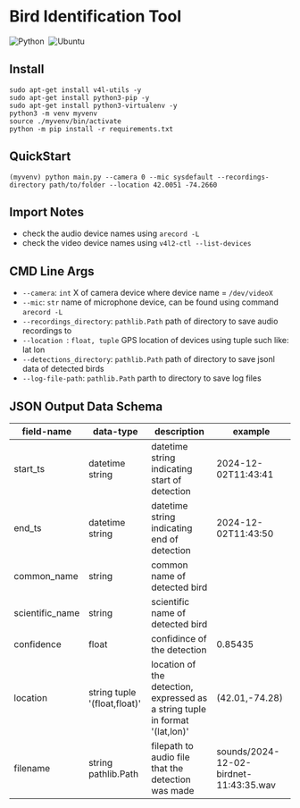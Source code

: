 # Bird Identification Tool
![Python](https://img.shields.io/static/v1?&message=Python%203.12&logo=python&labelColor=5c5c5c&color=1182c3&logoColor=white&label=%20)&nbsp;
![Ubuntu](https://img.shields.io/badge/Ubuntu-E95420?style=for-the-badge&logo=Ubuntu&logoColor=white)&nbsp;
## Install
```
sudo apt-get install v4l-utils -y
sudo apt-get install python3-pip -y
sudo apt-get install python3-virtualenv -y
python3 -m venv myvenv
source ./myvenv/bin/activate
python -m pip install -r requirements.txt
```

## QuickStart
```
(myvenv) python main.py --camera 0 --mic sysdefault --recordings-directory path/to/folder --location 42.0051 -74.2660
```
## Import Notes
- check the audio device names using ```arecord -L```
- check the video device names using ```v4l2-ctl --list-devices```

## CMD Line Args
- ```--camera```: ```int``` X of camera device where device name = ```/dev/videoX```
- ```--mic```: ```str``` name of microphone device, can be found using command ```arecord -L```
- ```--recordings_directory```: ```pathlib.Path``` path of directory to save audio recordings to
- ```--location ```: ```float, tuple``` GPS location of devices using tuple such like: lat lon
- ```--detections_directory```: ```pathlib.Path``` path of directory to save jsonl data of detected birds
- ```--log-file-path```: ```pathlib.Path``` parth to directory to save log files

## JSON Output Data Schema 
|field-name|data-type|description|example|
|----------|---------|-----------|-------|
|start_ts|datetime string|datetime string indicating start of detection|2024-12-02T11:43:41|
|end_ts|datetime string|datetime string indicating end of detection|2024-12-02T11:43:50|
|common_name|string|common name of detected bird||
|scientific_name|string|scientific name of detected bird||
|confidence|float|confidince of the detection|0.85435|
|location|string tuple '(float,float)'|location of the detection, expressed as a string tuple in format '(lat,lon)'|(42.01,-74.28)|
|filename|string pathlib.Path|filepath to audio file that the detection was made|sounds/2024-12-02-birdnet-11:43:35.wav|
